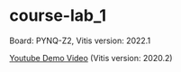 # course-lab_1
Board: PYNQ-Z2, Vitis version: 2022.1

[Youtube Demo Video](https://youtu.be/bXwMO-fN6BM) (Vitis version: 2020.2)
